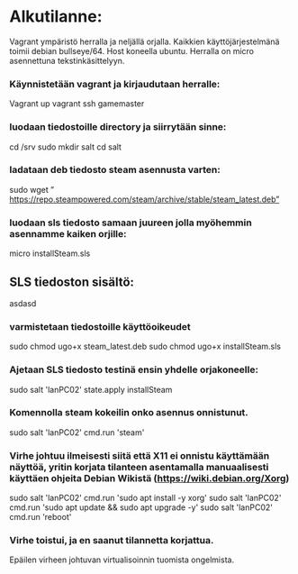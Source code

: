 # Alkutilanne:
Vagrant ympäristö herralla ja neljällä orjalla. Kaikkien käyttöjärjestelmänä toimii debian bullseye/64. Host koneella ubuntu.
Herralla on micro asennettuna tekstinkäsittelyyn.

### Käynnistetään vagrant ja kirjaudutaan herralle:
Vagrant up
vagrant ssh gamemaster

### luodaan tiedostoille directory ja siirrytään sinne:
cd /srv
sudo mkdir salt
cd salt

### ladataan deb tiedosto steam asennusta varten:
sudo wget ” https://repo.steampowered.com/steam/archive/stable/steam_latest.deb”

### luodaan sls tiedosto samaan juureen jolla myöhemmin asennamme kaiken orjille:
micro installSteam.sls

## SLS tiedoston sisältö:
asdasd

### varmistetaan tiedostoille käyttöoikeudet
sudo chmod ugo+x steam_latest.deb
sudo chmod ugo+x installSteam.sls

### Ajetaan SLS tiedosto testinä ensin yhdelle orjakoneelle:
sudo salt 'lanPC02' state.apply installSteam

### Komennolla steam kokeilin onko asennus onnistunut.
sudo salt 'lanPC02' cmd.run 'steam'

### Virhe johtuu ilmeisesti siitä että X11 ei onnistu käyttämään näyttöä, yritin korjata tilanteen asentamalla manuaalisesti käyttäen ohjeita Debian Wikistä (https://wiki.debian.org/Xorg)
sudo salt 'lanPC02' cmd.run 'sudo apt install -y xorg'
sudo salt 'lanPC02' cmd.run 'sudo apt update && sudo apt upgrade -y'
sudo salt 'lanPC02' cmd.run 'reboot'

### Virhe toistui, ja en saanut tilannetta korjattua.
Epäilen virheen johtuvan virtualisoinnin tuomista ongelmista.
